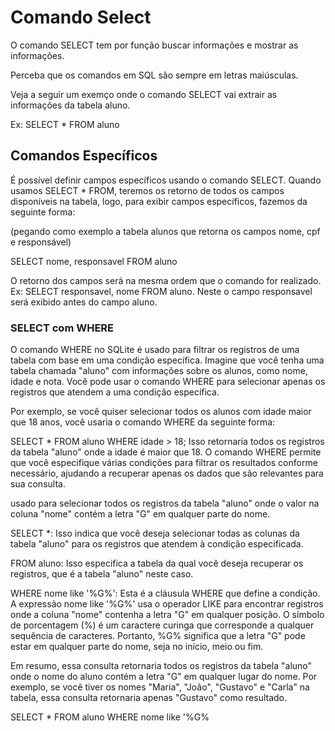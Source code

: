 # Comando Select

O comando SELECT tem por função buscar informações e mostrar as informações.

Perceba que os comandos em SQL são sempre em letras maiúsculas.

Veja a seguir um exemço onde o comando SELECT vai extrair as informações da tabela aluno.

Ex: SELECT * FROM aluno


## Comandos Específicos

É possível definir campos específicos usando o comando SELECT. Quando usamos SELECT * FROM, teremos os retorno de todos os campos disponíveis na tabela, logo, para exibir campos específicos, fazemos da seguinte forma:

(pegando como exemplo a tabela alunos que retorna os campos nome, cpf e responsável)

SELECT nome, responsavel FROM aluno

O retorno dos campos será na mesma ordem que o comando for realizado. Ex: SELECT responsavel, nome FROM aluno. Neste o campo responsavel será exibido antes do campo aluno.

### SELECT com WHERE

O comando WHERE no SQLite é usado para filtrar os registros de uma tabela com base em uma condição específica. Imagine que você tenha uma tabela chamada "aluno" com informações sobre os alunos, como nome, idade e nota. Você pode usar o comando WHERE para selecionar apenas os registros que atendem a uma condição específica.

Por exemplo, se você quiser selecionar todos os alunos com idade maior que 18 anos, você usaria o comando WHERE da seguinte forma:

SELECT * FROM aluno WHERE idade > 18;
Isso retornaria todos os registros da tabela "aluno" onde a idade é maior que 18. O comando WHERE permite que você especifique várias condições para filtrar os resultados conforme necessário, ajudando a recuperar apenas os dados que são relevantes para sua consulta.

usado para selecionar todos os registros da tabela "aluno" onde o valor na coluna "nome" contém a letra "G" em qualquer parte do nome.

SELECT *: Isso indica que você deseja selecionar todas as colunas da tabela "aluno" para os registros que atendem à condição especificada.

FROM aluno: Isso especifica a tabela da qual você deseja recuperar os registros, que é a tabela "aluno" neste caso.

WHERE nome like '%G%': Esta é a cláusula WHERE que define a condição. A expressão nome like '%G%' usa o operador LIKE para encontrar registros onde a coluna "nome" contenha a letra "G" em qualquer posição. O símbolo de porcentagem (%) é um caractere curinga que corresponde a qualquer sequência de caracteres. Portanto, %G% significa que a letra "G" pode estar em qualquer parte do nome, seja no início, meio ou fim.

Em resumo, essa consulta retornaria todos os registros da tabela "aluno" onde o nome do aluno contém a letra "G" em qualquer lugar do nome. Por exemplo, se você tiver os nomes "Maria", "João", "Gustavo" e "Carla" na tabela, essa consulta retornaria apenas "Gustavo" como resultado.

SELECT * FROM aluno WHERE nome like '%G%